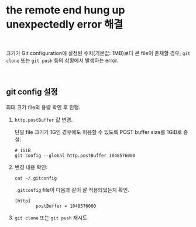 # the remote end hung up unexpectedly error 해결

<br>

크기가 Git configuration에 설정된 수치(기본값: 1MB)보다 큰 file이 존재할 경우, `git clone` 또는 `git push` 등의 상황에서 발생하는 error.

<br>

## git config 설정
최대 크기 file의 용량 확인 후 진행.

1. `http.postBuffer` 값 변경.

   단일 file 크기가 1G인 경우에도 허용할 수 있도록 POST buffer size를 1GiB로 증설:
   ```
   # 1GiB
   git config --global http.postBuffer 1048576000
   ```

2. 변경 내용 확인:

   ```
   cat ~/.gitconfig
   ```

   `.gitconfig` file이 다음과 같이 잘 적용되었는지 확인.
   ```
   [http]
           postBuffer = 1048576000
   ```

3. `git clone` 또는 `git push` 재시도.
